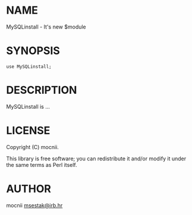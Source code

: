 # NAME

MySQLinstall - It's new $module

# SYNOPSIS

    use MySQLinstall;

# DESCRIPTION

MySQLinstall is ...

# LICENSE

Copyright (C) mocnii.

This library is free software; you can redistribute it and/or modify
it under the same terms as Perl itself.

# AUTHOR

mocnii <msestak@irb.hr>
